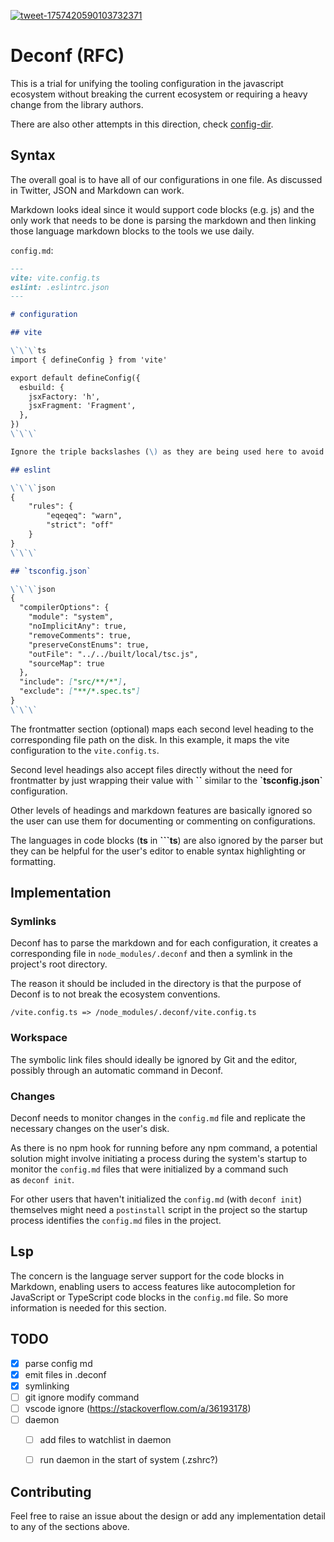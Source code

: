 
[![tweet-1757420590103732371](https://github.com/Aslemammad/deconf/assets/37929992/8bb77b1d-4ac6-4f06-a75c-b3008b500aab)](https://twitter.com/_pi0_/status/1757420590103732371)
# Deconf (RFC)
This is a trial for unifying the tooling configuration in the javascript ecosystem without breaking the current ecosystem or requiring a heavy change from the library authors. 

There are also other attempts in this direction, check [config-dir](https://github.com/pi0/config-dir).

## Syntax 
The overall goal is to have all of our configurations in one file. As discussed in Twitter, JSON and Markdown can work.

Markdown looks ideal since it would support code blocks (e.g. js) and the only work that needs to be done is parsing the markdown and then linking those language markdown blocks to the tools we use daily. 

`config.md`:

```md
---
vite: vite.config.ts
eslint: .eslintrc.json
---

# configuration

## vite

\`\`\`ts
import { defineConfig } from 'vite'

export default defineConfig({
  esbuild: {
    jsxFactory: 'h',
    jsxFragment: 'Fragment',
  },
})
\`\`\`

Ignore the triple backslashes (\) as they are being used here to avoid github's markdown bug. In the real-world use case, triple backticks (`) are enough.

## eslint

\`\`\`json
{
    "rules": {
        "eqeqeq": "warn",
        "strict": "off"
    }
}
\`\`\`

## `tsconfig.json`

\`\`\`json
{
  "compilerOptions": {
    "module": "system",
    "noImplicitAny": true,
    "removeComments": true,
    "preserveConstEnums": true,
    "outFile": "../../built/local/tsc.js",
    "sourceMap": true
  },
  "include": ["src/**/*"],
  "exclude": ["**/*.spec.ts"]
}
\`\`\` 
```



The frontmatter section (optional) maps each second level heading to the corresponding file path on the disk. In this example, it maps the vite configuration to the `vite.config.ts`. 

Second level headings also accept files directly without the need for frontmatter by just wrapping their value with __\`\`__ similar to the __\`tsconfig.json\`__ configuration.

Other levels of headings and markdown features are basically ignored so the user can use them for documenting or commenting on configurations.

The languages in code blocks (**ts** in __\`\`\`ts__) are also ignored by the parser but they can be helpful for the user's editor to enable syntax highlighting or formatting.

## Implementation
### Symlinks
Deconf has to parse the markdown and for each configuration, it creates a corresponding file in `node_modules/.deconf` and then a symlink in the project's root directory. 

The reason it should be included in the directory is that the purpose of Deconf is to not break the ecosystem conventions.
```
/vite.config.ts => /node_modules/.deconf/vite.config.ts
```

### Workspace

The symbolic link files should ideally be ignored by Git and the editor, possibly through an automatic command in Deconf.
### Changes

Deconf needs to monitor changes in the `config.md` file and replicate the necessary changes on the user's disk.

As there is no npm hook for running before any npm command, a potential solution might involve initiating a process during the system's startup to monitor the `config.md` files that were initialized by a command such as `deconf init`.

For other users that haven't initialized the `config.md` (with `deconf init`) themselves might need a `postinstall` script in the project so the startup process identifies the `config.md` files in the project.
## Lsp

The concern is the language server support for the code blocks in Markdown, enabling users to access features like autocompletion for JavaScript or TypeScript code blocks in the `config.md` file.
So more information is needed for this section. 


## TODO 
- [x] parse config md
- [x] emit files in .deconf
- [x] symlinking
- [ ] git ignore modify command
- [ ] vscode ignore (https://stackoverflow.com/a/36193178)
- [ ] daemon
  - [ ] add files to watchlist in daemon
  - [ ] run daemon in the start of system (.zshrc?)

  
## Contributing 

Feel free to raise an issue about the design or add any implementation detail to any of the sections above. 
